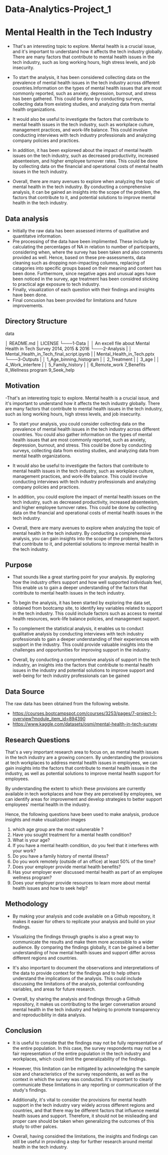 # Data-Analytics-Project_1


# Mental Health in the Tech Industry 

   - That's an interesting topic to explore. Mental health is a crucial issue, and it's important to understand how it affects the tech industry globally. There are many factors that   contribute to mental health issues in the tech industry, such as long working hours, high stress levels, and job insecurity.

   - To start the analysis, it has been considered collecting data on the prevalence of mental health issues in the tech industry across different countries.Information on the types of  mental health issues that are most commonly reported, such as anxiety, depression, burnout, and stress has been gathered. This could be done by conducting surveys, collecting data  from existing studies, and analyzing data from mental health organizations.

   -  It would also be useful to investigate the factors that contribute to mental health issues in the tech industry, such as workplace culture, management practices, and work-life  balance. This could involve conducting interviews with tech industry professionals and analyzing company policies and practices.

   -  In addition, it has been exploreed about the impact of mental health issues on the tech industry, such as decreased productivity, increased absenteeism, and higher employee turnover rates. This could be done by collecting data on the financial and operational costs of mental health issues in the tech industry.

   -  Overall, there are many avenues to explore when analyzing the topic of mental health in the tech industry. By conducting a comprehensive analysis, it can be gained an insights into  the scope of the problem, the factors that contribute to it, and potential solutions to improve mental health in the tech industry.
   

## Data analysis 

   -  Initially the raw data has been assessed interms of qualitative and quantitatve information.
   -  Pre processing of the data have been implimented. These include by calculating the percentages of NA in relation to number of participants, considering when, where the survey has 	been taken and also comments provided as well. Hence, based on these pre-assessments, data cleaning such as dropping non-impacting columns, replacing of catagories into specific 	groups based on their meaning and content has been done. Furthermore, since negative ages and unusual ages have been noticed in the survey, age treatment has been considred sticking 	to practical age exposure to tech industry. 
   -  Finally, visualization of each question with their findings and insights have been done.
   -  Final concusion has been provided for limitations and future improvements.

## Directory Structure


data

│   README.md 
│   LICENSE 
└───1-Data
│   │   An excell file about Mental Health in Tech Survey 2014, 2015 & 2016
└───2-Analysis
|   │       Mental_Health_in_Tech_final_script.ipynb
    |   |   Mental_Health_in_Tech.pptx
└───3-Outputs
|   │   1_Age_binning_histogram
|   │   2_Treatment
|   │   3_age
|   │   4_Work_interfere
|   │   5_Family_history
|   │   6_Remote_work 
        7_Benefits
        8_Wellness program
        9_Seek_help
 

## Motivation 

   -That's an interesting topic to explore. Mental health is a crucial issue, and it's important to understand how it affects the tech industry globally. There are many factors that    contribute to mental health issues in the tech industry, such as long working hours, high stress levels, and job insecurity.

   - To start your analysis, you could consider collecting data on the prevalence of mental health issues in the tech industry across different countries. You could also gather  information on the types of mental health issues that are most commonly reported, such as anxiety, depression, burnout, and stress. This could be done by conducting surveys,  collecting data from existing studies, and analyzing data from mental health organizations.

   - It would also be useful to investigate the factors that contribute to mental health issues in the tech industry, such as workplace culture, management practices, and work-life  balance. This could involve conducting interviews with tech industry professionals and analyzing company policies and practices.

   -  In addition, you could explore the impact of mental health issues on the tech industry, such as decreased productivity, increased absenteeism, and higher employee turnover rates.  This could be done by collecting data on the financial and operational costs of mental health issues in the tech industry.

   -  Overall, there are many avenues to explore when analyzing the topic of mental health in the tech industry. By conducting a comprehensive analysis, you can gain insights into the  scope of the problem, the factors that contribute to it, and potential solutions to improve mental health in the tech industry.

## Purpose 

  -  That sounds like a great starting point for your analysis. By exploring how the industry offers support and how well supported individuals feel, This enable us to gain a deeper  understanding of the factors that contribute to mental health issues in the tech industry.

  - To begin the analysis, it has been started by exploring the data set, obtained from bootcamp site, to identify key variables related to support in the tech industry. This could  include factors such as access to mental health resources, work-life balance policies, and management support.

  - To complement the statistical analysis, it enables us to conduct qualitative analysis by conducting interviews with tech industry professionals to gain a deeper understanding of  their experiences with support in the industry. This could provide valuable insights into the challenges and opportunities for improving support in the industry.

  - Overall, by conducting a comprehensive analysis of support in the tech industry,  an insights into the factors that contribute to mental health issues in the industry and 	potential solutions to improve support and well-being for tech industry professionals can be gained

## Data Source 

   The raw data has been obtained from the following website.
  - https://courses.bootcampspot.com/courses/3253/pages/7-project-1-overview?module_item_id=894390
  - https://www.kaggle.com/datasets/osmi/mental-health-in-tech-survey

## Research Questions 

That's a very important research area to focus on, as mental health issues in the tech industry are a growing concern. By understanding the provisions at tech workplaces to address mental health issues in employees, we can gain insights into the factors that contribute to mental health issues in the industry, as well as potential solutions to improve mental health support for employees.

By understanding the extent to which these provisions are currently available in tech workplaces and how they are perceived by employees, we can identify areas for improvement and develop strategies to better support employees' mental health in the industry.

Hence, the following questions have been used to make analysis, produce insights and make visualization images

  1. which age group are the most valunerable ?
  2. Have you sought treatment for a mental health condition?
  3. What is your age?
  4. If you have a mental health condition, do you feel that it interferes with your work?
  5. Do you have a family history of mental illness?
  6. Do you work remotely (outside of an office) at least 50% of the time?
  7. Does your employer provide mental health benefits?
  8. Has your employer ever discussed mental health as part of an employee wellness program?
  9. Does your employer provide resources to learn more about mental health issues and how to seek help?


## Methodology 

 - By making your analysis and code available on a Github repository, it makes it easier for others to replicate your analysis and build on your findings.

 - Visualizing the findings through graphs is also a great way to communicate the results and make them more accessible to a wider audience. By comparing the findings globally, it can  be gained  a better understanding of how mental health issues and support differ across different regions and countries.

 - It's also important to document the observations and interpretations of the data to provide context for the findings and to help others understand the implications of the analysis.  This could include discussing the limitations of the analysis, potential confounding variables, and areas for future research.

 -  Overall, by sharing the analysis and findings through a Github repository, it makes us contributing to the larger conversation around mental health in the tech industry and helping  to promote transparency and reproducibility in data analysis. 

## Conclusion 

 - It is useful to conside that the findings  may not be fully representative of the entire population. In this case, the survey respondents may not be a fair representation of the  entire population in the tech industry and workplaces, which could limit the generalizability of the findings.

 - However, this limitation can be mitigated by acknowledging the sample size and characteristics of the survey respondents, as well as the context in which the survey was conducted.  It's important to clearly communicate these limitations in any reporting or communication of the study's findings.

 -  Additionally, it's vital to consider the provisions for mental health support in the tech industry  vary widely across different regions and countries, and that there may be  different  factors that influence mental health issues and support. Therefore, it should not be mislieading and proper care should be taken when generalizing the outcomes of this  study to other palces.

 -  Overall, having considred the limitations, the insights and findings can still be useful in providing a step for further research around mental health in the tech industry.

